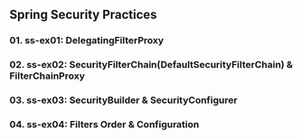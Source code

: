 ## Spring Security Practices


### 01. ss-ex01: DelegatingFilterProxy
### 02. ss-ex02: SecurityFilterChain(DefaultSecurityFilterChain) & FilterChainProxy 
### 03. ss-ex03: SecurityBuilder & SecurityConfigurer
### 04. ss-ex04: Filters Order & Configuration